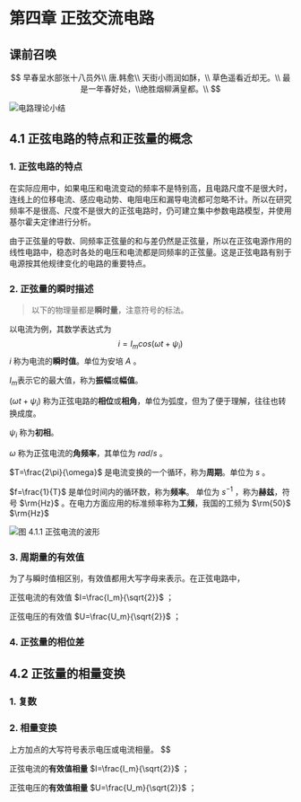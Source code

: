 # 第四章 正弦交流电路

## 课前召唤

$$
早春呈水部张十八员外\\
唐.韩愈\\
天街小雨润如酥，\\
草色遥看近却无。\\
最是一年春好处，\\绝胜烟柳满皇都。\\
$$

![电路理论小结](https://alivender-assets.oss-cn-beijing.aliyuncs.com/img/dainlulilun/A9mspr9p_uh1j90_qho.jpg)

## 4.1 正弦电路的特点和正弦量的概念

### 1. 正弦电路的特点

在实际应用中，如果电压和电流变动的频率不是特别高，且电路尺度不是很大时，连线上的位移电流、感应电动势、电阻电压和漏导电流都可忽略不计。所以在研究频率不是很高、尺度不是很大的正弦电路时，仍可建立集中参数电路模型，并使用基尔霍夫定律进行分析。

由于正弦量的导数、同频率正弦量的和与差仍然是正弦量，所以在正弦电源作用的线性电路中，稳态时各处的电压和电流都是同频率的正弦量。这是正弦电路有别于电源按其他规律变化的电路的重要特点。

### 2. 正弦量的瞬时描述

> 以下的物理量都是**瞬时量**，注意符号的标法。

以电流为例，其数学表达式为
$$
i=I_mcos(\omega t+\psi_i)
$$
$i$ 称为电流的**瞬时值**。单位为安培 $A$ 。

$I_m$表示它的最大值，称为**振幅**或**幅值**。

$(\omega t+\psi_i)$ 称为正弦电路的**相位**或**相角**，单位为弧度，但为了便于理解，往往也转换成度。

$\psi_i$ 称为**初相**。

$\omega$ 称为正弦电流的**角频率**，其单位为 $rad/s$ 。

$T=\frac{2\pi}{\omega}$ 是电流变换的一个循环，称为**周期**。单位为 $s$ 。

$f=\frac{1}{T}$ 是单位时间内的循环数，称为**频率**。 单位为 $s^{-1}$ ，称为**赫兹**，符号 $\rm{Hz}$ 。在电力方面应用的标准频率称为**工频**，我国的工频为 $\rm{50}$ $\rm{Hz}$

![图 4.1.1 	正弦电流的波形](https://alivender-assets.oss-cn-beijing.aliyuncs.com/img/dainlulilun/4.1.1.png)

### 3. 周期量的有效值

为了与瞬时值相区别，有效值都用大写字母来表示。在正弦电路中，

正弦电流的有效值 $I=\frac{I_m}{\sqrt{2}}$ ；

正弦电压的有效值 $U=\frac{U_m}{\sqrt{2}}$ ；

### 4. 正弦量的相位差

## 4.2 正弦量的相量变换

### 1. 复数

### 2. 相量变换

上方加点的大写符号表示电压或电流相量。 $$

正弦电流的**有效值相量** $I=\frac{I_m}{\sqrt{2}}$ ；

正弦电压的**有效值相量** $U=\frac{U_m}{\sqrt{2}}$ ；